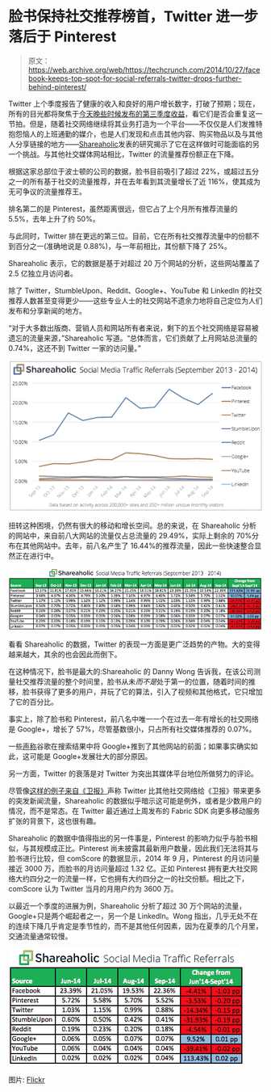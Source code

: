 # 脸书保持社交推荐榜首，Twitter 进一步落后于 Pinterest 

> 原文：<https://web.archive.org/web/https://techcrunch.com/2014/10/27/facebook-keeps-top-spot-for-social-referrals-twitter-drops-further-behind-pinterest/>

Twitter 上个季度报告了健康的收入和良好的用户增长数字，打破了预期；现在，所有的目光都将聚焦于[今天晚些时候发布的第三季度收益](https://web.archive.org/web/20230129095358/https://investor.twitterinc.com/eventdetail.cfm?EventID=151060)，看它们是否会重复这一节拍。但是，随着社交网络继续将其业务打造为一个平台——不仅仅是人们发推特抱怨恼人的上班通勤的媒介，也是人们发现和点击其他内容、购买物品以及与其他人分享链接的地方——[Shareaholic](https://web.archive.org/web/20230129095358/https://blog.shareaholic.com/social-media-traffic-trends-10-2014/)发表的研究揭示了它在这样做时可能面临的另一个挑战。与其他社交媒体网站相比，Twitter 的流量推荐份额正在下降。

根据这家总部位于波士顿的公司的数据，脸书目前吸引了超过 22%，或超过五分之一的所有基于社交的流量推荐，并在去年看到其流量增长了近 116%，使其成为无可争议的流量推荐王。

排名第二的是 Pinterest，虽然距离很远，但它占了上个月所有推荐流量的 5.5%，去年上升了约 50%。

与此同时，Twitter 排在更远的第三位。目前，它在所有社交推荐流量中的份额不到百分之一(准确地说是 0.88%)，与一年前相比，其份额下降了 25%。

Shareaholic 表示，它的数据是基于对超过 20 万个网站的分析，这些网站覆盖了 2.5 亿独立月访问者。

除了 Twitter，StumbleUpon、Reddit、Google+、YouTube 和 LinkedIn 的社交推荐人数甚至变得更少——这些专业人士的社交网站不遗余力地将自己定位为人们发布和分享新闻的地方。

“对于大多数出版商、营销人员和网站所有者来说，剩下的五个社交网络是容易被遗忘的流量来源，”Shareaholic 写道。“总体而言，它们贡献了上月网站总流量的 0.74%，这还不到 Twitter 一家的访问量。”

![Social-Media-Traffic-Referrals-Report-Oct-2014-graph](img/5061d77e9fcd0248251be8d68e55a280.png)

扭转这种困境，仍然有很大的移动和增长空间。总的来说，在 Shareaholic 分析的网站中，来自前八大网站的流量仅占总流量的 29.49%，实际上剩余的 70%分布在其他网站中。去年，前八名产生了 16.44%的推荐流量，因此一些快速整合显然正在进行中。

![Social-Media-Traffic-Trends-Report-October-2014-chart](img/5f146935bf47f6fab9ec8389ae15fb0f.png)

看看 Shareaholic 的数据，Twitter 的表现一方面是更广泛趋势的产物。大的变得越来越大，其余的也会因此而倒下。

在这种情况下，脸书是最大的:Shareaholic 的 Danny Wong 告诉我，在该公司测量社交推荐流量的整个时间里，脸书从未*而不是*处于第一的位置，随着时间的推移，脸书获得了更多的用户，并玩了它的算法，引入了视频和其他格式，它只增加了它的百分比。

事实上，除了脸书和 Pinterest，前八名中唯一一个在过去一年有增长的社交网络是 Google+，增长了 57%，尽管基数很小，只占所有社交媒体推荐的 0.07%。

一些[声称](https://web.archive.org/web/20230129095358/https://techcrunch.com/2014/07/09/yelp-google-anti-trust/)谷歌在搜索结果中将 Google+推到了其他网站的前面；如果事实确实如此，这可能是 Google+发展壮大的部分原因。

另一方面，Twitter 的衰落是对 Twitter 为突出其媒体平台地位所做努力的评论。

尽管像[这样的例子来自《卫报》](https://web.archive.org/web/20230129095358/https://blog.twitter.com/2013/guardian-says-twitter-surpassing-other-social-media-for-breaking-news-traffic)声称 Twitter 比其他社交网络给《卫报》带来更多的突发新闻流量，Shareaholic 的数据似乎暗示这可能是例外，或者是少数用户的情况，而不是常态。在 Twitter 最近通过上周发布的 Fabric SDK 向更多移动服务扩张的背景下，这也很有趣。

Shareaholic 的数据中值得指出的另一件事是，Pinterest 的影响力似乎与脸书相似，与其规模成正比。Pinterest 尚未披露其最新用户数量，因此我们无法将其与脸书进行比较，但 comScore 的数据显示，2014 年 9 月，Pinterest 的月访问量接近 3000 万，而脸书的月访问量超过 1.32 亿。正如 Pinterest 拥有更大社交网络大约四分之一的流量一样，它也拥有大约四分之一的社交份额。相比之下，comScore 认为 Twitter 当月的月用户约为 3600 万。

以最近一个季度的进展为例，Shareaholic 分析了超过 30 万个网站的流量，Google+只是两个崛起者之一，另一个是 LinkedIn。Wong 指出，几乎无处不在的连续下降几乎肯定是季节性的，而不是其他任何因素，因为在夏季的几个月里，交通流量通常较慢。

[![Social Media Traffic Trends Report Q3 October 2014 chart](img/bfcae8296f29df8c18df770ea2c2e08a.png)](https://web.archive.org/web/20230129095358/https://blog.shareaholic.com/wp-content/uploads/2014/10/Social-Media-Traffic-Trends-Report-Q3-October-2014-chart.png)

图片: [Flickr](https://web.archive.org/web/20230129095358/https://www.flickr.com/photos/carlos_maya/5165377895/in/photolist-dtBSgg-anA9LU-7YVszp-b8zyNz-9g9z91-8SrUTz-bX2iF9-5ZRLhX-bEgMn7-7MU55g-9jX7Qa-FDbra-dVdgSB-8CFPRy-5NAgHs-j3FsRK-8WGn48-ovaab6-aNneLB-mYCzJ-8ugtMJ-a5yH8N-8kh6y1-vUj8L-9rji9c-9Liu2L-a9tDjq-paVrSP-p2WVuB-8eG5qr-6H2XFG-7NycQc-4PdKMi-9pLTVR-AecuQ-3G9PJv-ofvGf-8HUe3m-7oxXAS-aNnfFR-ddMPPw-96Z6NM-meM1zy-4uJYz6-6x2mU8-dXrCPx-7w966J-7G5c3W-4Pi2d1-bWM7ND)